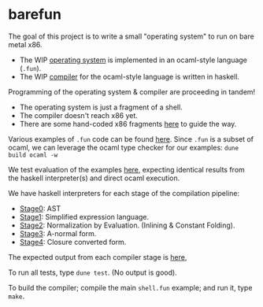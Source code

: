 # barefun

The goal of this project is to write a small "operating system" to run on bare metal x86.

- The WIP [operating system](examples/shell.fun) is implemented in an ocaml-style language (`.fun`).
- The WIP [compiler](haskell/src) for the ocaml-style language is written in haskell.

Programming of the operating system & compiler are proceeding in tandem!
- The operating system is just a fragment of a shell.
- The compiler doesn't reach x86 yet.
- There are some hand-coded x86 fragments [here](x86/examples/src/repl.asm) to guide the way.

Various examples of `.fun` code can be found [here](examples). Since `.fun` is a subset of ocaml, we can leverage the ocaml type checker for our examples: `dune build ocaml -w`

We test evaluation of the examples [here](test-evaluation), expecting identical results from the haskell interpreter(s) and direct ocaml execution.

We have haskell interpreters for each stage of the compilation pipeline:
- [Stage0](haskell/src/Stage0_AST.hs): AST
- [Stage1](haskell/src/Stage1_EXP.hs): Simplified expression language.
- [Stage2](haskell/src/Stage2_NBE.hs): Normalization by Evaluation. (Inlining & Constant Folding).
- [Stage3](haskell/src/Stage3_ANF.hs): A-normal form.
- [Stage4](haskell/src/Stage4_CCF.hs): Closure converted form.

The expected output from each compiler stage is [here](check-compile),

To run all tests, type `dune test`. (No output is good).

To build the compiler; compile the main `shell.fun` example; and run it, type `make`.
